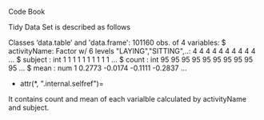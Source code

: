 Code Book

Tidy Data Set is described as follows

Classes ‘data.table’ and 'data.frame':	101160 obs. of  4 variables:
 $ activityName: Factor w/ 6 levels "LAYING","SITTING",..: 4 4 4 4 4 4 4 4 4 4 ...
 $ subject     : int  1 1 1 1 1 1 1 1 1 1 ...
 $ count       : int  95 95 95 95 95 95 95 95 95 95 ...
 $ mean        : num  1 0.2773 -0.0174 -0.1111 -0.2837 ...
 - attr(*, ".internal.selfref")=<externalptr>
 
It contains count and mean of each varialble calculated by activityName and subject.
